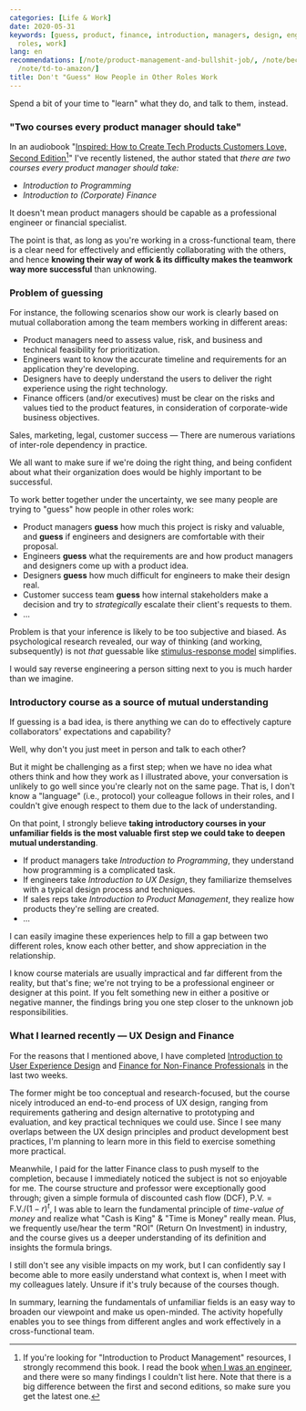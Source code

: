 ```yaml
---
categories: [Life & Work]
date: 2020-05-31
keywords: [guess, product, finance, introduction, managers, design, engineers, designers,
  roles, work]
lang: en
recommendations: [/note/product-management-and-bullshit-job/, /note/becoming-a-product-manager/,
  /note/td-to-amazon/]
title: Don't "Guess" How People in Other Roles Work
---
```


Spend a bit of your time to "learn" what they do, and talk to them, instead.

### "Two courses every product manager should take"

In an audiobook "[Inspired: How to Create Tech Products Customers Love, Second Edition](https://www.amazon.com/Inspired-Marty-Cagan-audiobook/dp/B07BDQVC45)[^1]" I've recently listened, the author stated that *there are two courses every product manager should take:*

- *Introduction to Programming*
- *Introduction to (Corporate) Finance*

It doesn't mean product managers should be capable as a professional engineer or financial specialist.

The point is that, as long as you're working in a cross-functional team, there is a clear need for effectively and efficiently collaborating with the others, and hence **knowing their way of work & its difficulty makes the teamwork way more successful** than unknowing.

### Problem of guessing

For instance, the following scenarios show our work is clearly based on mutual collaboration among the team members working in different areas:

- Product managers need to assess value, risk, and business and technical feasibility for prioritization.
- Engineers want to know the accurate timeline and requirements for an application they're developing.
- Designers have to deeply understand the users to deliver the right experience using the right technology.
- Finance officers (and/or executives) must be clear on the risks and values tied to the product features, in consideration of corporate-wide business objectives.

Sales, marketing, legal, customer success &mdash; There are numerous variations of inter-role dependency in practice.

We all want to make sure if we're doing the right thing, and being confident about what their organization does would be highly important to be successful. 

To work better together under the uncertainty, we see many people are trying to "guess" how people in other roles work:

- Product managers **guess** how much this project is risky and valuable, and **guess** if engineers and designers are comfortable with their proposal.
- Engineers **guess** what the requirements are and how product managers and designers come up with a product idea.
- Designers **guess** how much difficult for engineers to make their design real.
- Customer success team **guess** how internal stakeholders make a decision and try to *strategically* escalate their client's requests to them.
- ...

Problem is that your inference is likely to be too subjective and biased. As psychological research revealed, our way of thinking (and working, subsequently) is not *that* guessable like [stimulus-response model](https://en.wikipedia.org/wiki/Stimulus%E2%80%93response_model) simplifies.

I would say reverse engineering a person sitting next to you is much harder than we imagine.

### Introductory course as a source of mutual understanding

If guessing is a bad idea, is there anything we can do to effectively capture collaborators' expectations and capability?

Well, why don't you just meet in person and talk to each other? 

But it might be challenging as a first step; when we have no idea what others think and how they work as I illustrated above, your conversation is unlikely to go well since you're clearly not on the same page. That is, I don't know a "language" (i.e., protocol) your colleague follows in their roles, and I couldn't give enough respect to them due to the lack of understanding.

On that point, I strongly believe **taking introductory courses in your unfamiliar fields is the most valuable first step we could take to deepen mutual understanding**.

- If product managers take *Introduction to Programming*, they understand how programming is a complicated task.
- If engineers take *Introduction to UX Design*, they familiarize themselves with a typical design process and techniques.
- If sales reps take *Introduction to Product Management*, they realize how products they're selling are created.
- ...

I can easily imagine these experiences help to fill a gap between two different roles, know each other better, and show appreciation in the relationship.

I know course materials are usually impractical and far different from the reality, but that's fine; we're not trying to be a professional engineer or designer at this point. If you felt something new in either a positive or negative manner, the findings bring you one step closer to the unknown job responsibilities.

### What I learned recently &mdash; UX Design and Finance

For the reasons that I mentioned above, I have completed [Introduction to User Experience Design](https://www.coursera.org/learn/user-experience-design) and [Finance for Non-Finance Professionals](https://www.coursera.org/account/accomplishments/records/AT4UMKBZY93F) in the last two weeks.

The former might be too conceptual and research-focused, but the course nicely introduced an end-to-end process of UX design, ranging from requirements gathering and design alternative to prototyping and evaluation, and key practical techniques we could use. Since I see many overlaps between the UX design principles and product development best practices, I'm planning to learn more in this field to exercise something more practical.

Meanwhile, I paid for the latter Finance class to push myself to the completion, because I immediately noticed the subject is not so enjoyable for me. The course structure and professor were exceptionally good through; given a simple formula of discounted cash flow (DCF), $\textrm{P.V.} = \textrm{F.V.} / (1 - r)^t$, I was able to learn the fundamental principle of *time-value of money* and realize what "Cash is King" & "Time is Money" really mean. Plus, we frequently use/hear the term "ROI" (Return On Investment) in industry, and the course gives us a deeper understanding of its definition and insights the formula brings.

I still don't see any visible impacts on my work, but I can confidently say I become able to more easily understand what context is, when I meet with my colleagues lately. Unsure if it's truly because of the courses though.

In summary, learning the fundamentals of unfamiliar fields is an easy way to broaden our viewpoint and make us open-minded. The activity hopefully enables you to see things from different angles and work effectively in a cross-functional team.

[^1]: If you're looking for "Introduction to Product Management" resources, I strongly recommend this book. I read the book [when I was an engineer](/note/becoming-a-product-manager/), and there were so many findings I couldn't list here. Note that there is a big difference between the first and second editions, so make sure you get the latest one.
